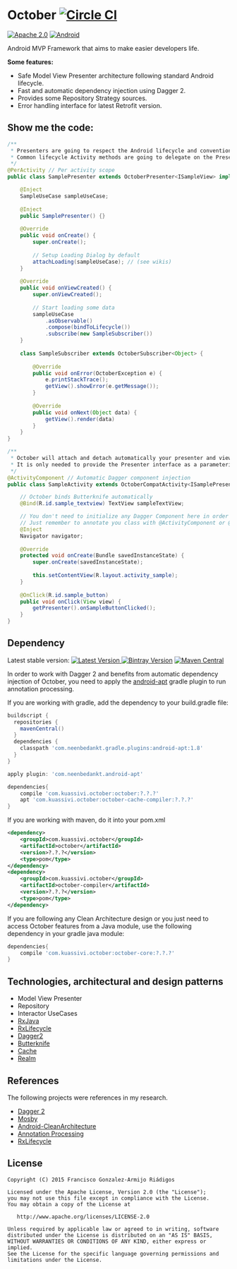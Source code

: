 # October [![Circle CI](https://circleci.com/gh/kuassivi/October/tree/master.svg?style=svg)](https://circleci.com/gh/kuassivi/October/tree/master)
[![Apache 2.0](https://img.shields.io/hexpm/l/plug.svg)](http://www.apache.org/licenses/LICENSE-2.0) 
[![Android](https://img.shields.io/badge/platform-android-green.svg)](http://developer.android.com/index.html)

Android MVP Framework that aims to make easier developers life.


**Some features:**

  - Safe Model View Presenter architecture following standard Android lifecycle.
  - Fast and automatic dependency injection using Dagger 2.
  - Provides some Repository Strategy sources.
  - Error handling interface for latest Retrofit version.

  
## Show me the code:

```java
/**
 * Presenters are going to respect the Android lifecycle and convention methods.
 * Common lifecycle Activity methods are going to delegate on the Presenter.
 */
@PerActivity // Per activity scope
public class SamplePresenter extends OctoberPresenter<ISampleView> implements ISamplePresenter<ISampleView> {

    @Inject
    SampleUseCase sampleUseCase;
    
    @Inject
    public SamplePresenter() {}
    
    @Override
    public void onCreate() {
        super.onCreate();
        
        // Setup Loading Dialog by default
        attachLoading(sampleUseCase); // (see wikis)
    }
    
    @Override
    public void onViewCreated() {
        super.onViewCreated();
        
        // Start loading some data
        sampleUseCase
            .asObservable()
            .compose(bindToLifecycle())
            .subscribe(new SampleSubscriber())
    }
    
    class SampleSubscriber extends OctoberSubscriber<Object> {
    
        @Override
        public void onError(OctoberException e) {
            e.printStackTrace();
            getView().showError(e.getMessage());
        }
    
        @Override
        public void onNext(Object data) {
            getView().render(data)
        }
    }
}
```

```java
/**
 * October will attach and detach automatically your presenter and view respectively.
 * It is only needed to provide the Presenter interface as a parameterized type.
 */
@ActivityComponent // Automatic Dagger component injection
public class SampleActivity extends OctoberCompatActivity<ISamplePresenter> implements ISampleView {

    // October binds Butterknife automatically
    @Bind(R.id.sample_textview) TextView sampleTextView;

    // You don't need to initialize any Dagger Component here in order to inject
    // Just remember to annotate you class with @ActivityComponent or @FragmentComponent
    @Inject
    Navigator navigator;
    
    @Override
    protected void onCreate(Bundle savedInstanceState) {
        super.onCreate(savedInstanceState);
        
        this.setContentView(R.layout.activity_sample);
    }
    
    @OnClick(R.id.sample_button)
    public void onClick(View view) {
        getPresenter().onSampleButtonClicked();
    }
}
```


## Dependency

Latest stable version: 
[![Latest Version](https://api.bintray.com/packages/kuassivi/maven/october/images/download.svg) ](https://bintray.com/kuassivi/maven/october/_latestVersion)
[![Bintray Version](https://img.shields.io/bintray/v/kuassivi/maven/october.svg)](http://jcenter.bintray.com/com/kuassivi/october/october/)
[![Maven Central](https://img.shields.io/maven-central/v/com.kuassivi.october/october.svg)]()

In order to work with Dagger 2 and benefits from automatic dependency injection of October, 
you need to apply the [android-apt] gradle plugin to run annotation processing.

If you are working with gradle, add the dependency to your build.gradle file:
```groovy
buildscript {
  repositories {
    mavenCentral()
  }
  dependencies {
    classpath 'com.neenbedankt.gradle.plugins:android-apt:1.8'
  }
}

apply plugin: 'com.neenbedankt.android-apt'

dependencies{
    compile 'com.kuassivi.october:october:?.?.?'
    apt 'com.kuassivi.october:october-cache-compiler:?.?.?'
}
```

If you are working with maven, do it into your pom.xml
```xml
<dependency>
    <groupId>com.kuassivi.october</groupId>
    <artifactId>october</artifactId>
    <version>?.?.?</version>
    <type>pom</type>
</dependency>
<dependency>
    <groupId>com.kuassivi.october</groupId>
    <artifactId>october-compiler</artifactId>
    <version>?.?.?</version>
    <type>pom</type>
</dependency>
```

If you are following any Clean Architecture design or you just need to access October features from a Java module, 
use the following dependency in your gradle java module:
```groovy
dependencies{
    compile 'com.kuassivi.october:october-core:?.?.?'
}
```


## Technologies, architectural and design patterns

  - Model View Presenter
  - Repository
  - Interactor UseCases
  - [RxJava](https://github.com/ReactiveX/RxJava)
  - [RxLifecycle](https://github.com/trello/RxLifecycle)
  - [Dagger2](http://google.github.io/dagger/)
  - [Butterknife](https://github.com/JakeWharton/butterknife)
  - [Cache](https://github.com/kuassivi/RepositoryCache)
  - [Realm](https://github.com/realm/realm-java)


## References

The following projects were references in my research.

  - [Dagger 2](http://google.github.io/dagger/)
  - [Mosby](https://github.com/sockeqwe/mosby)
  - [Android-CleanArchitecture](https://github.com/android10/Android-CleanArchitecture)
  - [Annotation Processing](http://hannesdorfmann.com/annotation-processing/annotationprocessing101)
  - [RxLifecycle](https://github.com/trello/RxLifecycle)

 
## License

    Copyright (C) 2015 Francisco Gonzalez-Armijo Riádigos

    Licensed under the Apache License, Version 2.0 (the "License");
    you may not use this file except in compliance with the License.
    You may obtain a copy of the License at

       http://www.apache.org/licenses/LICENSE-2.0

    Unless required by applicable law or agreed to in writing, software
    distributed under the License is distributed on an "AS IS" BASIS,
    WITHOUT WARRANTIES OR CONDITIONS OF ANY KIND, either express or implied.
    See the License for the specific language governing permissions and
    limitations under the License.


[android-apt]: https://bitbucket.org/hvisser/android-apt
